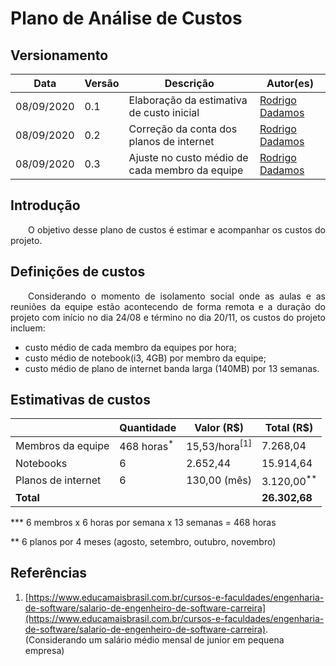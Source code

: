 # Plano de Análise de Custos

## Versionamento

| Data | Versão | Descrição | Autor(es) |
|----| ---- | ------- | ------- |
| 08/09/2020 | 0.1 | Elaboração da estimativa de custo inicial | [Rodrigo Dadamos](https://github.com/Rdadamos) |
| 08/09/2020 | 0.2 | Correção da conta dos planos de internet | [Rodrigo Dadamos](https://github.com/Rdadamos) |
| 08/09/2020 | 0.3 | Ajuste no custo médio de cada membro da equipe | [Rodrigo Dadamos](https://github.com/Rdadamos) |

## Introdução

<p align="justify">&emsp;&emsp;O objetivo desse plano de custos é estimar e acompanhar os custos do projeto.</p>

## Definições de custos

<p align="justify">&emsp;&emsp;Considerando o momento de isolamento social onde as aulas e as reuniões da equipe estão acontecendo de forma remota e a duração do projeto com início no dia 24/08 e término no dia 20/11, os custos do projeto incluem:</p>

* custo médio de cada membro da equipes por hora;
* custo médio de notebook(i3, 4GB) por membro da equipe;
* custo médio de plano de internet banda larga (140MB) por 13 semanas.

## Estimativas de custos

| &nbsp; | Quantidade | Valor (R$) | Total (R$) |
| --- | --- | --- | --- |
| Membros da equipe | 468 horas<sup>*</sup> | 15,53/hora<sup>[1]</sup> | 7.268,04 |
| Notebooks | 6 | 2.652,44 | 15.914,64 |
| Planos de internet | 6 | 130,00 (mês) | 3.120,00<sup>**</sup> |
| **Total** | &nbsp;| &nbsp; | **26.302,68** |

*** 6 membros x 6 horas por semana x 13 semanas = 468 horas

** 6 planos por 4 meses (agosto, setembro, outubro, novembro)

## Referências

1. [https://www.educamaisbrasil.com.br/cursos-e-faculdades/engenharia-de-software/salario-de-engenheiro-de-software-carreira](https://www.educamaisbrasil.com.br/cursos-e-faculdades/engenharia-de-software/salario-de-engenheiro-de-software-carreira).
(Considerando um salário médio mensal de junior em pequena empresa)
